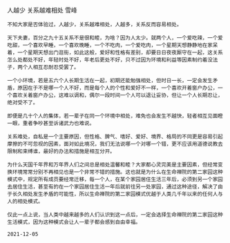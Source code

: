 人越少 关系越难相处
雪峰

    不知大家是否体验过，人越少，关系越难相处，人越多，关系反而容易相处。

    天下夫妻，百分之九十五关系不是很和睦，为啥？因为人太少。就两个人，一个爱吃辣，一个爱吃甜，一个喜欢早睡，一个喜欢晚睡，一个不吃肉，一个爱吃肉，一个星期天想静静地在家呆着，一个星期天想出门逛街，如此这般，爱好和性格有差别，却要日日夜夜厮守在一起，这关系怎么处都处不好，年轻时处不好，年老后更处不好，只不过因为环境和利益等因素制约着没法子，两个人相互忍耐忍受罢了。

    一个小环境，若是五六个人长期生活在一起，初期还能勉强相处，但时日一长，一定会发生矛盾，原因在于不是哪一个人不好，而是每个人的个性和爱好不一样，一个喜欢开着窗户办公，一个喜欢关着窗户办公，这难以调和，偶尔一段时间一个人可以退让妥协，但让一个人长期忍让，绝对受不了。

    即便是几十个人的集体，若一辈子在同一个环境中相处，难免也会发生不越快，轻者相互见面瞪一眼，重者争吵甚至诉诸武力也难说。

    关系难处，自私是一个主要原因，但性格、脾气、嗜好、爱好、境界、格局的不同更是容易引起摩擦的不可忽视的因素，面对如此境况，我们无法说哪一个对哪一个错，更不应该用道德说教去限制和束缚谁，最好的办法和措施是相互分开。

    为什么天国千年界和万年界人们之间总是相处温馨和睦？大家都心灵完美是主要因素，但经常变换环境常常分别不再相见也是一个非常不错的措施。这也就是为什么在生命禅院的第二家园这种模式中，规定所有成员要经常迁移，每一个人，在某个家园居住生活三年后，必须到另一个家园去居住生活，甚至有的在一个家园居住生活一年后就前往另一处家园，通过这种途径，解决了由于长久相处发生矛盾的可能性，所以生命禅院的第二家园模式优越于人类几千年以来的任何人与人的相处模式。

    仅此一点上说，当人类中越来越多的人们认识到这一点后，一定会选择生命禅院的第二家园这种生活模式，因为这种模式会让人一辈子都会感到自由幸福。

    2021-12-05



